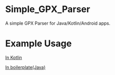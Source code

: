 # Simple_GPX_Parser
A simple GPX Parser for Java/Kotlin/Android apps.

# Example Usage
[In Kotlin](https://github.com/JazzyLazzy/Simple_GPX_Parser/tree/master/lib/src/test/kotlin/SimpleGPX/SimpleGPXTest.kt)

[In boilerplate(Java)](https://github.com/JazzyLazzy/Simple_GPX_Parser/tree/master/lib/src/test/kotlin/SimpleGPX/SimpleGPXTest.java)
